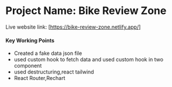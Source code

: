 # Project Name: Bike Review Zone 
Live website link: [https://bike-review-zone.netlify.app/]

#### Key Working Points
- Created a fake data json file
- used custom hook to fetch data and used custom hook in two component
- used destructuring,react tailwind
- React Router,Rechart
